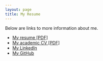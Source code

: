 ```yaml
---
layout: page
title: My Resume
---
```


<!-- Text stuff -->
<p>Below are links to more information about me.</p>
<ul>
<li><a href="https://maciejkos.github.io/assets/documents/Maciej Kos - resume UX and Data - Mar 2020">My resume [PDF]</a></li>
<li><a href="https://maciejkos.github.io/assets/documents/Maciej Kos - academic CV - Mar 2020.pdf">My academic CV [PDF]</a></li>
<li><a href="https://www.linkedin.com/in/maciejkos/">My LinkedIn</a></li>
<li><a href="https://github.com/maciejkos">My GitHub</a></li>
</ul>

